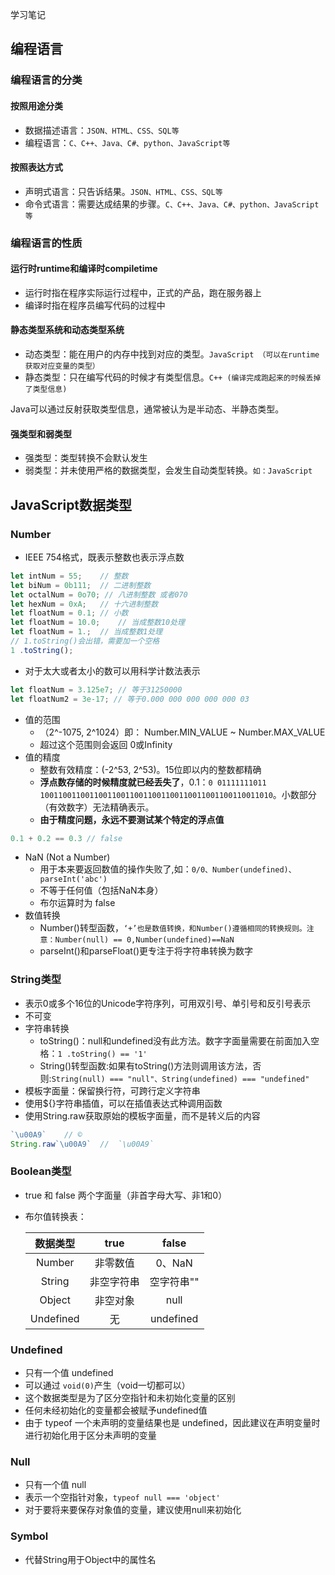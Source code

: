 学习笔记
 ## 编程语言
 ### 编程语言的分类
 #### 按照用途分类
 - 数据描述语言：```JSON、HTML、CSS、SQL等```
 - 编程语言：```C、C++、Java、C#、python、JavaScript等```
 #### 按照表达方式
 - 声明式语言：只告诉结果。```JSON、HTML、CSS、SQL等```
 - 命令式语言：需要达成结果的步骤。```C、C++、Java、C#、python、JavaScript等```
### 编程语言的性质
#### 运行时runtime和编译时compiletime
- 运行时指在程序实际运行过程中，正式的产品，跑在服务器上
- 编译时指在程序员编写代码的过程中
#### 静态类型系统和动态类型系统
- 动态类型：能在用户的内存中找到对应的类型。```JavaScript （可以在runtime获取对应变量的类型）```
- 静态类型：只在编写代码的时候才有类型信息。```C++ (编译完成跑起来的时候丢掉了类型信息)```

Java可以通过反射获取类型信息，通常被认为是半动态、半静态类型。
#### 强类型和弱类型
- 强类型：类型转换不会默认发生
- 弱类型：并未使用严格的数据类型，会发生自动类型转换。```如：JavaScript```
## JavaScript数据类型
### Number
- IEEE 754格式，既表示整数也表示浮点数
```javascript
let intNum = 55;    // 整数
let biNum = 0b111;  // 二进制整数 
let octalNum = 0o70; // 八进制整数 或者070
let hexNum = 0xA;   // 十六进制整数
let floatNum = 0.1; // 小数
let floatNum = 10.0;    // 当成整数10处理
let floatNum = 1.;  // 当成整数1处理
// 1.toString()会出错，需要加一个空格
1 .toString();
```
- 对于太大或者太小的数可以用科学计数法表示
```javascript
let floatNum = 3.125e7; // 等于31250000
let floatNum2 = 3e-17; // 等于0.000 000 000 000 000 03
```
- 值的范围
  - （2^-1075, 2^1024）即： Number.MIN_VALUE ~ Number.MAX_VALUE
  - 超过这个范围则会返回 0或Infinity
- 值的精度
  - 整数有效精度：(-2^53, 2^53)。15位即以内的整数都精确
  - **浮点数存储的时候精度就已经丢失了**，0.1：```0 01111111011 1001100110011001100110011001100110011001100110011010```。小数部分（有效数字）无法精确表示。
  - **由于精度问题，永远不要测试某个特定的浮点值**
```javascript
0.1 + 0.2 == 0.3 // false
```
- NaN (Not a Number)
  - 用于本来要返回数值的操作失败了,如：``` 0/0、Number(undefined)、parseInt('abc') ```
  - 不等于任何值（包括NaN本身）
  - 布尔运算时为 false
- 数值转换
  - Number()转型函数，```‘+’也是数值转换，和Number()遵循相同的转换规则。注意：Number(null) == 0,Number(undefined)==NaN```
  - parseInt()和parseFloat()更专注于将字符串转换为数字
  
### String类型
- 表示0或多个16位的Unicode字符序列，可用双引号、单引号和反引号表示
- 不可变
- 字符串转换
  - toString()：null和undefined没有此方法。数字字面量需要在前面加入空格：```1 .toString() == '1'```
  - String()转型函数:如果有toString()方法则调用该方法，否则:```String(null) === "null"、String(undefined) === "undefined"```
- 模板字面量：保留换行符，可跨行定义字符串
- 使用${}字符串插值，可以在插值表达式种调用函数
- 使用String.raw获取原始的模板字面量，而不是转义后的内容
```javascript
`\u00A9`    // ©
String.raw`\u00A9`  //  `\u00A9`
```
### Boolean类型
- true 和 false 两个字面量（非首字母大写、非1和0）
- 布尔值转换表：

    | 数据类型  |    true    |   false    |
    | :-------: | :--------: | :--------: |
    |  Number   |  非零数值  |   0、NaN   |
    |  String   | 非空字符串 | 空字符串"" |
    |  Object   |  非空对象  |    null    |
    | Undefined |     无     | undefined  |

### Undefined
- 只有一个值 undefined
- 可以通过 ```void(0)```产生（void一切都可以）
- 这个数据类型是为了区分空指针和未初始化变量的区别
- 任何未经初始化的变量都会被赋予undefined值
- 由于 typeof 一个未声明的变量结果也是 undefined，因此建议在声明变量时进行初始化用于区分未声明的变量
  
### Null
- 只有一个值 null
- 表示一个空指针对象，```typeof null === 'object'```
- 对于要将来要保存对象值的变量，建议使用null来初始化
### Symbol
- 代替String用于Object中的属性名